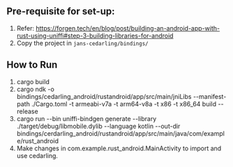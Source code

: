 ## Pre-requisite  for set-up:
1. Refer: https://forgen.tech/en/blog/post/building-an-android-app-with-rust-using-uniffi#step-3-building-libraries-for-android
2. Copy the project in `jans-cedarling/bindings/`
## How to Run  
1. cargo build
2. cargo ndk -o bindings/cedarling_android/rustandroid/app/src/main/jniLibs --manifest-path ./Cargo.toml -t armeabi-v7a -t arm64-v8a -t x86 -t x86_64 build --release
3. cargo run --bin uniffi-bindgen generate --library ./target/debug/libmobile.dylib --language kotlin --out-dir bindings/cerdarling_android/rustandroid/app/src/main/java/com/example/rust_android
4. Make changes in com.example.rust_android.MainActivity to import and use cedarling.